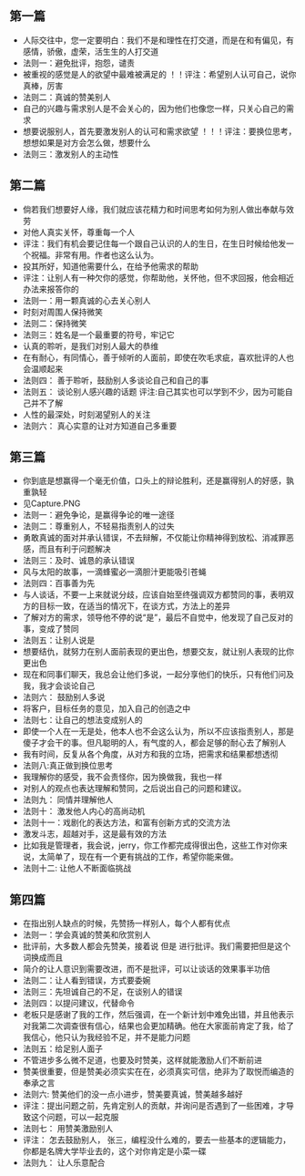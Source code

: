 ## 第一篇
* 人际交往中，您一定要明白：我们不是和理性在打交道，而是在和有偏见，有感情，骄傲，虚荣，活生生的人打交道
* 法则一：避免批评，抱怨，谴责
* 被重视的感觉是人的欲望中最难被满足的  ！！评注：希望别人认可自己，说你真棒，厉害
* 法则二：真诚的赞美别人
* 自己的兴趣与需求别人是不会关心的，因为他们也像您一样，只关心自己的需求
* 想要说服别人，首先要激发别人的认可和需求欲望   ！！！评注：要换位思考，想想如果是对方会怎么做，想要什么
* 法则三：激发别人的主动性
## 第二篇
* 倘若我们想要好人缘，我们就应该花精力和时间思考如何为别人做出奉献与效劳
* 对他人真实关怀，尊重每一个人
* 评注：我们有机会要记住每一个跟自己认识的人的生日，在生日时候给他发一个祝福。非常有用。作者也这么认为。
* 投其所好，知道他需要什么，在给予他需求的帮助
* 评注：让别人有一种欠你的感觉，你帮助他，关怀他，但不求回报，他会相近办法来报答你的
* 法则一：用一颗真诚的心去关心别人
* 时刻对周围人保持微笑
* 法则二：保持微笑
* 法则三：姓名是一个最重要的符号，牢记它
* 认真的聆听，是我们对别人最大的恭维
* 在有耐心，有同情心，善于倾听的人面前，即使在吹毛求疵，喜欢批评的人也会温顺起来
* 法则四： 善于聆听，鼓励别人多谈论自己和自己的事
* 法则五： 谈论别人感兴趣的话题  评注:自己其实也可以学到不少，因为可能自己并不了解
* 人性的最深处，时刻渴望别人的关注
* 法则六： 真心实意的让对方知道自己多重要
## 第三篇
* 你到底是想赢得一个毫无价值，口头上的辩论胜利，还是赢得别人的好感，孰重孰轻
* 见Capture.PNG
* 法则一：避免争论，是赢得争论的唯一途径
* 法则二：尊重别人，不轻易指责别人的过失
* 勇敢真诚的面对并承认错误，不去辩解，不仅能让你精神得到放松、消减罪恶感，而且有利于问题解决
* 法则三：及时、诚恳的承认错误
* 风与太阳的故事，一滴蜂蜜必一滴胆汁更能吸引苍蝇
* 法则四：百事善为先
* 与人谈话，不要一上来就说分歧，应该自始至终强调双方都赞同的事，表明双方的目标一致，在适当的情况下，在谈方式，方法上的差异
* 了解对方的需求，领导他不停的说“是”，最后不自觉中，他发现了自己反对的事，变成了赞同
* 法则五：让别人说是
* 想要结仇，就努力在别人面前表现的更出色，想要交友，就让别人表现的比你更出色
* 现在和同事们聊天，我总会让他们多说，一起分享他们的快乐，只有他们问及我，我才会谈论自己
* 法则六： 鼓励别人多说
* 将客户，目标任务的意见，加入自己的创造之中
* 法则七：让自己的想法变成别人的
* 即使一个人在一无是处，他本人也不会这么认为，所以不应该指责别人，那是傻子才会干的事。但凡聪明的人，有气度的人，都会足够的耐心去了解别人
* 我有时间，反复从各个角度，从对方和我的立场，把需求和结果都想透彻
* 法则八:真正做到换位思考
* 我理解你的感受，我不会责怪你，因为换做我，我也一样
* 对别人的观点也表达理解和赞同，之后说出自己的问题和建议。
* 法则九： 同情并理解他人
* 法则十： 激发他人内心的高尚动机
* 法则十一：戏剧化的表达方法，和富有创新方式的交流方法
* 激发斗志，超越对手，这是最有效的方法
* 比如我是管理者，我会说，jerry，你工作都完成得很出色，这些工作对你来说，太简单了，现在有一个更有挑战的工作，希望你能来做。
* 法则十二: 让他人不断面临挑战
## 第四篇
* 在指出别人缺点的时候，先赞扬一样别人，每个人都有优点
* 法则一：学会真诚的赞美和欣赏别人
* 批评前，大多数人都会先赞美，接着说 但是 进行批评。我们需要把但是这个词换成而且
* 简介的让人意识到需要改进，而不是批评，可以让谈话的效果事半功倍
* 法则二：让人看到错误，方式要委婉
* 法则三：先坦诚自己的不足，在谈别人的错误
* 法则四：以提问建议，代替命令
* 老板只是感谢了我的工作，然后强调，在一个新计划中难免出错，并且他表示对我第二次调查很有信心，结果也会更加精确。他在大家面前肯定了我，给了我信心，他只认为我经验不足，并不是能力问题
* 法则五：给足别人面子
* 不管进步多么微不足道，也要及时赞美，这样就能激励人们不断前进
* 赞美很重要，但是赞美必须实实在在，必须真实可信，绝非为了取悦而编造的奉承之言
* 法则六: 赞美他们的没一点小进步，赞美要真诚，赞美越多越好
* 评注：提出问题之前，先肯定别人的贡献，并询问是否遇到了一些困难，才导致这个问题，可以一起克服
* 法则七： 用赞美激励别人
* 评注： 怎去鼓励别人， 张三，编程没什么难的，要去一些基本的逻辑能力，你都是名牌大学毕业去的，这个对你肯定是小菜一碟
* 法则九： 让人乐意配合


